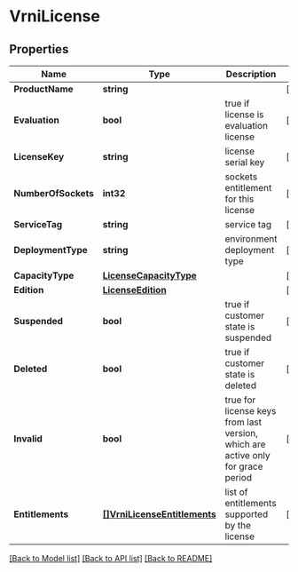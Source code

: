 # VrniLicense

## Properties

Name | Type | Description | Notes
------------ | ------------- | ------------- | -------------
**ProductName** | **string** |  | [optional] 
**Evaluation** | **bool** | true if license is evaluation license | [optional] 
**LicenseKey** | **string** | license serial key | [optional] 
**NumberOfSockets** | **int32** | sockets entitlement for this license | [optional] 
**ServiceTag** | **string** | service tag | [optional] 
**DeploymentType** | **string** | environment deployment type | [optional] 
**CapacityType** | [**LicenseCapacityType**](LicenseCapacityType.md) |  | [optional] 
**Edition** | [**LicenseEdition**](LicenseEdition.md) |  | [optional] 
**Suspended** | **bool** | true if customer state is suspended | [optional] 
**Deleted** | **bool** | true if customer state is deleted | [optional] 
**Invalid** | **bool** | true for license keys from last version, which are active only for grace period | [optional] 
**Entitlements** | [**[]VrniLicenseEntitlements**](VRNILicense_entitlements.md) | list of entitlements supported by the license | [optional] 

[[Back to Model list]](../README.md#documentation-for-models) [[Back to API list]](../README.md#documentation-for-api-endpoints) [[Back to README]](../README.md)


